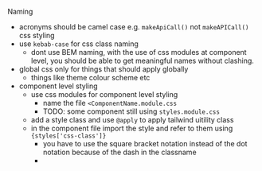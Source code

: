 Naming
- acronyms should be camel case e.g. ```makeApiCall()``` not ```makeAPICall()```
css styling
- use ```kebab-case``` for css class naming
  - dont use BEM naming, with the use of css modules at component level, you should be able to get meaningful names without clashing.
- global css only for things that should apply globally
  - things like theme colour scheme etc
- component level styling
  - use css modules for component level styling
    - name the file ```<ComponentName.module.css```
    - TODO: some component still using ```styles.module.css```
  - add a style class and use ```@apply``` to apply tailwind uitility class
  - in the component file import the style and refer to them using ```{styles['css-class']}``` 
    - you have to use the square bracket notation instead of the dot notation because of the dash in the classname
    - 